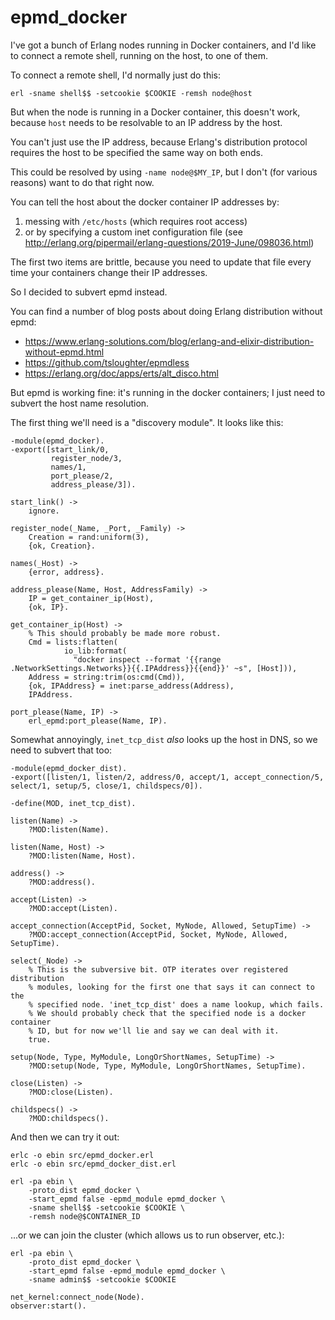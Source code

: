 # epmd_docker

I've got a bunch of Erlang nodes running in Docker containers, and I'd
like to connect a remote shell, running on the host, to one of them.

To connect a remote shell, I'd normally just do this:

    erl -sname shell$$ -setcookie $COOKIE -remsh node@host

But when the node is running in a Docker container, this doesn't work, because
`host` needs to be resolvable to an IP address by the host.

You can't just use the IP address, because Erlang's distribution protocol
requires the host to be specified the same way on both ends.

This could be resolved by using `-name node@$MY_IP`, but I don't (for various reasons)
want to do that right now.

You can tell the host about the docker container IP addresses by:

1. messing with `/etc/hosts` (which requires root access)
2. or by specifying a custom inet configuration file (see http://erlang.org/pipermail/erlang-questions/2019-June/098036.html)

The first two items are brittle, because you need to update that file every time
your containers change their IP addresses.

So I decided to subvert epmd instead.

You can find a number of blog posts about doing Erlang distribution without epmd:

- https://www.erlang-solutions.com/blog/erlang-and-elixir-distribution-without-epmd.html
- https://github.com/tsloughter/epmdless
- https://erlang.org/doc/apps/erts/alt_disco.html

But epmd is working fine: it's running in the docker containers; I just need to subvert
the host name resolution.

The first thing we'll need is a "discovery module". It looks like this:

```
-module(epmd_docker).
-export([start_link/0,
         register_node/3,
         names/1,
         port_please/2,
         address_please/3]).

start_link() ->
    ignore.

register_node(_Name, _Port, _Family) ->
    Creation = rand:uniform(3),
    {ok, Creation}.

names(_Host) ->
    {error, address}.

address_please(Name, Host, AddressFamily) ->
    IP = get_container_ip(Host),
    {ok, IP}.

get_container_ip(Host) ->
    % This should probably be made more robust.
    Cmd = lists:flatten(
            io_lib:format(
              "docker inspect --format '{{range .NetworkSettings.Networks}}{{.IPAddress}}{{end}}' ~s", [Host])),
    Address = string:trim(os:cmd(Cmd)),
    {ok, IPAddress} = inet:parse_address(Address),
    IPAddress.

port_please(Name, IP) ->
    erl_epmd:port_please(Name, IP).
```

Somewhat annoyingly, `inet_tcp_dist` _also_ looks up the host in DNS, so we need
to subvert that too:

```
-module(epmd_docker_dist).
-export([listen/1, listen/2, address/0, accept/1, accept_connection/5, select/1, setup/5, close/1, childspecs/0]).

-define(MOD, inet_tcp_dist).

listen(Name) ->
    ?MOD:listen(Name).

listen(Name, Host) ->
    ?MOD:listen(Name, Host).

address() ->
    ?MOD:address().

accept(Listen) ->
    ?MOD:accept(Listen).

accept_connection(AcceptPid, Socket, MyNode, Allowed, SetupTime) ->
    ?MOD:accept_connection(AcceptPid, Socket, MyNode, Allowed, SetupTime).

select(_Node) ->
    % This is the subversive bit. OTP iterates over registered distribution
    % modules, looking for the first one that says it can connect to the
    % specified node. 'inet_tcp_dist' does a name lookup, which fails.
    % We should probably check that the specified node is a docker container
    % ID, but for now we'll lie and say we can deal with it.
    true.

setup(Node, Type, MyModule, LongOrShortNames, SetupTime) ->
    ?MOD:setup(Node, Type, MyModule, LongOrShortNames, SetupTime).

close(Listen) ->
    ?MOD:close(Listen).

childspecs() ->
    ?MOD:childspecs().
```

And then we can try it out:

```
erlc -o ebin src/epmd_docker.erl
erlc -o ebin src/epmd_docker_dist.erl
```

```
erl -pa ebin \
    -proto_dist epmd_docker \
    -start_epmd false -epmd_module epmd_docker \
    -sname shell$$ -setcookie $COOKIE \
    -remsh node@$CONTAINER_ID
```

...or we can join the cluster (which allows us to run observer, etc.):

```
erl -pa ebin \
    -proto_dist epmd_docker \
    -start_epmd false -epmd_module epmd_docker \
    -sname admin$$ -setcookie $COOKIE
```

```
net_kernel:connect_node(Node).
observer:start().
```

